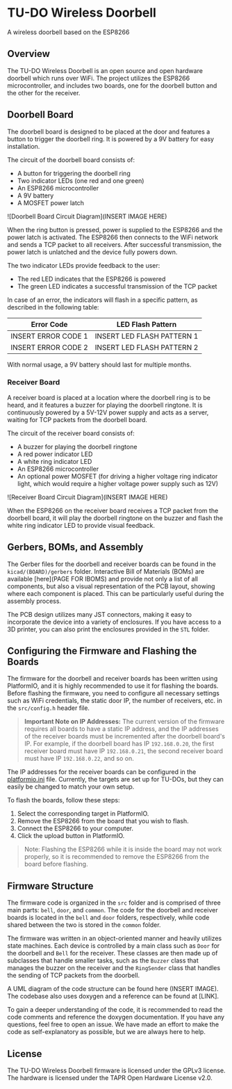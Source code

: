 # TU-DO Wireless Doorbell

A wireless doorbell based on the ESP8266

## Overview

The TU-DO Wireless Doorbell is an open source and open hardware doorbell which runs over WiFi. The project utilizes the ESP8266 microcontroller, and includes two boards, one for the doorbell button and the other for the receiver.

## Doorbell Board

The doorbell board is designed to be placed at the door and features a button to trigger the doorbell ring. It is powered by a 9V battery for easy installation.

The circuit of the doorbell board consists of:
- A button for triggering the doorbell ring
- Two indicator LEDs (one red and one green)
- An ESP8266 microcontroller
- A 9V battery
- A MOSFET power latch

![Doorbell Board Circuit Diagram](INSERT IMAGE HERE)

When the ring button is pressed, power is supplied to the ESP8266 and the power latch is activated. The ESP8266 then connects to the WiFi network and sends a TCP packet to all receivers. After successful transmission, the power latch is unlatched and the device fully powers down.

The two indicator LEDs provide feedback to the user:
- The red LED indicates that the ESP8266 is powered
- The green LED indicates a successful transmission of the TCP packet

In case of an error, the indicators will flash in a specific pattern, as described in the following table:

| Error Code | LED Flash Pattern |
|------------|-------------------|
| INSERT ERROR CODE 1 | INSERT LED FLASH PATTERN 1 |
| INSERT ERROR CODE 2 | INSERT LED FLASH PATTERN 2 |

With normal usage, a 9V battery should last for multiple months.

### Receiver Board

A receiver board is placed at a location where the doorbell ring is to be heard, and it features a buzzer for playing the doorbell ringtone. It is continuously powered by a 5V-12V power supply and acts as a server, waiting for TCP packets from the doorbell board.

The circuit of the receiver board consists of:
- A buzzer for playing the doorbell ringtone
- A red power indicator LED
- A white ring indicator LED
- An ESP8266 microcontroller
- An optional power MOSFET (for driving a higher voltage ring indicator light, which would require a higher voltage power supply such as 12V)

![Receiver Board Circuit Diagram](INSERT IMAGE HERE)

When the ESP8266 on the receiver board receives a TCP packet from the doorbell board, it will play the doorbell ringtone on the buzzer and flash the white ring indicator LED to provide visual feedback.

## Gerbers, BOMs, and Assembly

The Gerber files for the doorbell and receiver boards can be found in the `kicad/(BOARD)/gerbers` folder. Interactive Bill of Materials (BOMs) are available [here](PAGE FOR IBOMS) and provide not only a list of all components, but also a visual representation of the PCB layout, showing where each component is placed. This can be particularly useful during the assembly process.

The PCB design utilizes many JST connectors, making it easy to incorporate the device into a variety of enclosures. If you have access to a 3D printer, you can also print the enclosures provided in the `STL` folder.

## Configuring the Firmware and Flashing the Boards

The firmware for the doorbell and receiver boards has been written using PlatformIO, and it is highly recommended to use it for flashing the boards. Before flashing the firmware, you need to configure all necessary settings such as WiFi credentials, the static door IP, the number of receivers, etc. in the `src/config.h` header file.

> **Important Note on IP Addresses:** The current version of the firmware requires all boards to have a static IP address, and the IP addresses of the receiver boards must be incremented after the doorbell board's IP. For example, if the doorbell board has IP `192.168.0.20`, the first receiver board must have IP `192.168.0.21`, the second receiver board must have IP `192.168.0.22`, and so on.

The IP addresses for the receiver boards can be configured in the [platformio.ini](platformio.ini) file. Currently, the targets are set up for TU-DOs, but they can easily be changed to match your own setup.

To flash the boards, follow these steps:
1. Select the corresponding target in PlatformIO.
2. Remove the ESP8266 from the board that you wish to flash.
3. Connect the ESP8266 to your computer.
4. Click the upload button in PlatformIO.

> Note: Flashing the ESP8266 while it is inside the board may not work properly, so it is recommended to remove the ESP8266 from the board before flashing.

## Firmware Structure

The firmware code is organized in the `src` folder and is comprised of three main parts: `bell`, `door`, and `common`. The code for the doorbell and receiver boards is located in the `bell` and `door` folders, respectively, while code shared between the two is stored in the `common` folder.

The firmware was written in an object-oriented manner and heavily utilizes state machines. Each device is controlled by a main class such as `Door` for the doorbell and `Bell` for the receiver. These classes are then made up of subclasses that handle smaller tasks, such as the `Buzzer` class that manages the buzzer on the receiver and the `RingSender` class that handles the sending of TCP packets from the doorbell.

A UML diagram of the code structure can be found here (INSERT IMAGE). The codebase also uses doxygen and a reference can be found at [LINK].

To gain a deeper understanding of the code, it is recommended to read the code comments and reference the doxygen documentation. If you have any questions, feel free to open an issue. We have made an effort to make the code as self-explanatory as possible, but we are always here to help.

## License

The TU-DO Wireless Doorbell firmware is licensed under the GPLv3 license. The hardware is licensed under the TAPR Open Hardware License v2.0.

